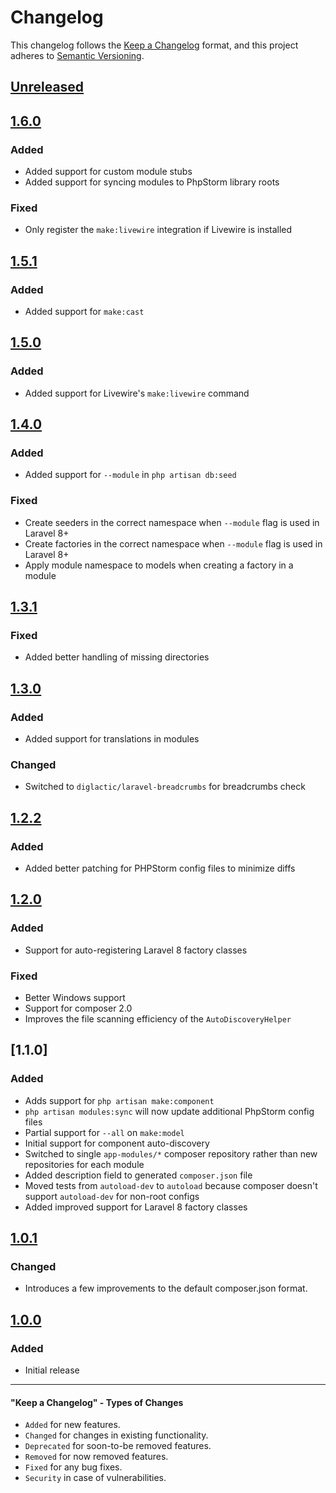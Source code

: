 # Changelog

This changelog follows the [Keep a Changelog](https://keepachangelog.com/en/1.0.0/) format,
and this project adheres to [Semantic Versioning](https://semver.org/spec/v2.0.0.html).

## [Unreleased]

## [1.6.0]

### Added

- Added support for custom module stubs
- Added support for syncing modules to PhpStorm library roots

### Fixed

- Only  register the `make:livewire` integration if Livewire is installed

## [1.5.1]

### Added

- Added support for `make:cast`

## [1.5.0]

### Added

- Added support for Livewire's `make:livewire` command

## [1.4.0]

### Added

- Added support for `--module` in `php artisan db:seed`

### Fixed

- Create seeders in the correct namespace when `--module` flag is used in Laravel 8+
- Create factories in the correct namespace when `--module` flag is used in Laravel 8+
- Apply module namespace to models when creating a factory in a module

## [1.3.1]

### Fixed

- Added better handling of missing directories

## [1.3.0]

### Added

- Added support for translations in modules

### Changed

- Switched to `diglactic/laravel-breadcrumbs` for breadcrumbs check

## [1.2.2]

### Added
- Added better patching for PHPStorm config files to minimize diffs

## [1.2.0]

### Added
- Support for auto-registering Laravel 8 factory classes

### Fixed
- Better Windows support
- Support for composer 2.0
- Improves the file scanning efficiency of the `AutoDiscoveryHelper`

## [1.1.0]

### Added
- Adds support for `php artisan make:component`
- `php artisan modules:sync` will now update additional PhpStorm config files
- Partial support for `--all` on `make:model`
- Initial support for component auto-discovery
- Switched to single `app-modules/*` composer repository rather than new repositories for each module
- Added description field to generated `composer.json` file
- Moved tests from `autoload-dev` to `autoload` because composer doesn't support 
  `autoload-dev` for non-root configs
- Added improved support for Laravel 8 factory classes  

## [1.0.1]

### Changed
- Introduces a few improvements to the default composer.json format.

## [1.0.0]

### Added
- Initial release

--------

#### "Keep a Changelog" - Types of Changes

- `Added` for new features.
- `Changed` for changes in existing functionality.
- `Deprecated` for soon-to-be removed features.
- `Removed` for now removed features.
- `Fixed` for any bug fixes.
- `Security` in case of vulnerabilities.

[Unreleased]: https://github.com/InterNACHI/modular/compare/1.6.0...HEAD
[1.6.0]: https://github.com/InterNACHI/modular/compare/1.5.1...1.6.0
[1.5.1]: https://github.com/InterNACHI/modular/compare/1.5.0...1.5.1
[1.5.0]: https://github.com/InterNACHI/modular/compare/1.4.0...1.5.0
[1.4.0]: https://github.com/InterNACHI/modular/compare/1.3.1...1.4.0
[1.3.1]: https://github.com/InterNACHI/modular/compare/1.3.0...1.3.1
[1.3.0]: https://github.com/InterNACHI/modular/compare/1.2.2...1.3.0
[1.2.2]: https://github.com/InterNACHI/modular/compare/1.2.1...1.2.2
[1.2.1]: https://github.com/InterNACHI/modular/compare/1.2.0...1.2.1
[1.2.0]: https://github.com/InterNACHI/modular/compare/1.1.0...1.2.0
[1.0.1]: https://github.com/InterNACHI/modular/compare/1.0.1...1.1.0
[1.0.1]: https://github.com/InterNACHI/modular/compare/1.0.0...1.0.1
[1.0.0]: https://github.com/InterNACHI/modular/releases/tag/1.0.0
